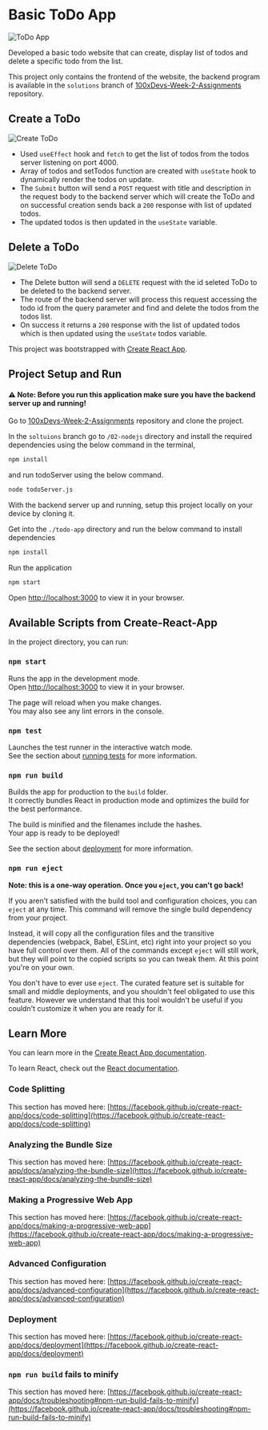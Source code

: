 # Basic ToDo App

![ToDo App](./screenshots/image.png)

Developed a basic todo website that can create, display list of todos and delete a specific todo from the list.

This project only contains the frontend of the website, the backend program is available in the `solutions` branch of [100xDevs-Week-2-Assignments](https://github.com/Tejas-Bangera/100xDevs-Week-2-Assignments/blob/solutions/02-nodejs/todoServer.js) repository.

## Create a ToDo

![Create ToDo](./screenshots/Create-ToDo.gif)

- Used `useEffect` hook and `fetch` to get the list of todos from the todos server listening on port 4000.
- Array of todos and setTodos function are created with `useState` hook to dynamically render the todos on update.
- The `Submit` button will send a `POST` request with title and description in the request body to the backend server which will create the ToDo and on successful creation sends back a `200` response with list of updated todos.
- The updated todos is then updated in the `useState` variable.

## Delete a ToDo

![Delete ToDo](./screenshots/Delete-ToDo.gif)

- The Delete button will send a `DELETE` request with the id seleted ToDo to be deleted to the backend server.
- The route of the backend server will process this request accessing the todo id from the query parameter and find and delete the todos from the todos list.
- On success it returns a `200` response with the list of updated todos which is then updated using the `useState` todos variable.

This project was bootstrapped with [Create React App](https://github.com/facebook/create-react-app).

## Project Setup and Run

#### ⚠ Note: Before you run this application make sure you have the backend server up and running!

Go to [100xDevs-Week-2-Assignments](https://github.com/Tejas-Bangera/100xDevs-Week-2-Assignments) repository and clone the project.

In the `soltuions` branch go to `/02-nodejs` directory and install the required dependencies using the below command in the terminal,

```bash
npm install
```

and run todoServer using the below command.

```bash
node todoServer.js
```

With the backend server up and running, setup this project locally on your device by cloning it.

Get into the `./todo-app` directory and run the below command to install dependencies

```bash
npm install
```

Run the application

```bash
npm start
```

Open [http://localhost:3000](http://localhost:3000) to view it in your browser.

## Available Scripts from Create-React-App

In the project directory, you can run:

### `npm start`

Runs the app in the development mode.\
Open [http://localhost:3000](http://localhost:3000) to view it in your browser.

The page will reload when you make changes.\
You may also see any lint errors in the console.

### `npm test`

Launches the test runner in the interactive watch mode.\
See the section about [running tests](https://facebook.github.io/create-react-app/docs/running-tests) for more information.

### `npm run build`

Builds the app for production to the `build` folder.\
It correctly bundles React in production mode and optimizes the build for the best performance.

The build is minified and the filenames include the hashes.\
Your app is ready to be deployed!

See the section about [deployment](https://facebook.github.io/create-react-app/docs/deployment) for more information.

### `npm run eject`

**Note: this is a one-way operation. Once you `eject`, you can't go back!**

If you aren't satisfied with the build tool and configuration choices, you can `eject` at any time. This command will remove the single build dependency from your project.

Instead, it will copy all the configuration files and the transitive dependencies (webpack, Babel, ESLint, etc) right into your project so you have full control over them. All of the commands except `eject` will still work, but they will point to the copied scripts so you can tweak them. At this point you're on your own.

You don't have to ever use `eject`. The curated feature set is suitable for small and middle deployments, and you shouldn't feel obligated to use this feature. However we understand that this tool wouldn't be useful if you couldn't customize it when you are ready for it.

## Learn More

You can learn more in the [Create React App documentation](https://facebook.github.io/create-react-app/docs/getting-started).

To learn React, check out the [React documentation](https://reactjs.org/).

### Code Splitting

This section has moved here: [https://facebook.github.io/create-react-app/docs/code-splitting](https://facebook.github.io/create-react-app/docs/code-splitting)

### Analyzing the Bundle Size

This section has moved here: [https://facebook.github.io/create-react-app/docs/analyzing-the-bundle-size](https://facebook.github.io/create-react-app/docs/analyzing-the-bundle-size)

### Making a Progressive Web App

This section has moved here: [https://facebook.github.io/create-react-app/docs/making-a-progressive-web-app](https://facebook.github.io/create-react-app/docs/making-a-progressive-web-app)

### Advanced Configuration

This section has moved here: [https://facebook.github.io/create-react-app/docs/advanced-configuration](https://facebook.github.io/create-react-app/docs/advanced-configuration)

### Deployment

This section has moved here: [https://facebook.github.io/create-react-app/docs/deployment](https://facebook.github.io/create-react-app/docs/deployment)

### `npm run build` fails to minify

This section has moved here: [https://facebook.github.io/create-react-app/docs/troubleshooting#npm-run-build-fails-to-minify](https://facebook.github.io/create-react-app/docs/troubleshooting#npm-run-build-fails-to-minify)
